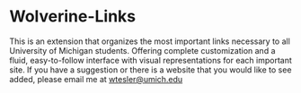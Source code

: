 Wolverine-Links
===============

This is an extension that organizes the most important links necessary to all University of Michigan students. Offering  complete customization and a fluid, easy-to-follow interface with visual representations for each important site.   If you have a suggestion or there is a website that you would like to see added, please email me at wtesler@umich.edu